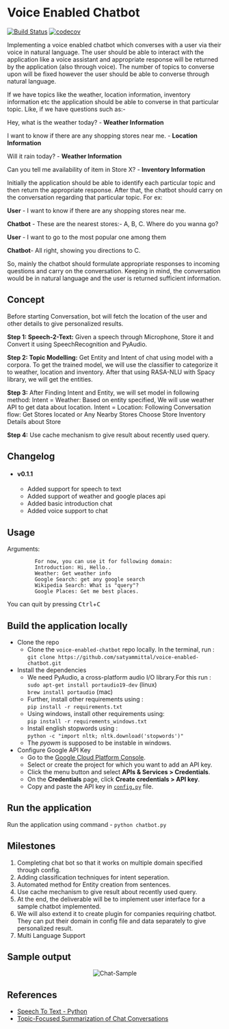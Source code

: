 # Voice Enabled Chatbot


[![Build Status](https://travis-ci.org/scalability4all/voice-enabled-chatbot.svg?branch=master)](https://travis-ci.org/scalability4all/voice-enabled-chatbot) [![codecov](https://codecov.io/gh/scalability4all/voice-enabled-chatbot/branch/master/graph/badge.svg)](https://codecov.io/gh/scalability4all/voice-enabled-chatbot)

Implementing a voice enabled chatbot which converses with a user via their voice in natural language. The user should be able to interact with the application like a voice assistant and appropriate response will be returned by the application (also through voice). The number of topics to converse upon will be fixed however the user should be able to converse through natural language.

If we have topics like the weather, location information, inventory information etc the
application should be able to converse in that particular topic. Like, if we have questions
such as:-

Hey, what is the weather today? - **Weather Information**

I want to know if there are any shopping stores near me. - **Location Information**

Will it rain today? - **Weather Information**

Can you tell me availability of item in Store X? - **Inventory Information**

Initially the application should be able to identify each particular topic and then return the
appropriate response. After that, the chatbot should carry on the conversation regarding that
particular topic. For ex:

**User** - I want to know if there are any shopping stores near me.

**Chatbot** - These are the nearest stores:- A, B, C. Where do you wanna go?

**User** - I want to go to the most popular one among them

**Chatbot**- All right, showing you directions to C.

So, mainly the chatbot should formulate appropriate responses to incoming questions and
carry on the conversation. Keeping in mind, the conversation would be in natural language
and the user is returned sufficient information.


## Concept

Before starting Conversation, bot will fetch the location of the user and other details to give personalized results.

**Step 1: Speech-2-Text:**  Given a speech through Microphone, Store it and Convert it using SpeechRecognition and PyAudio.

**Step 2: Topic Modelling:** Get Entity and Intent of chat using model with a corpora. To get the trained model, we will use the classifier to categorize it to weather, location and inventory. After that using RASA-NLU with Spacy library, we will get the entities.

**Step 3:**  After Finding Intent and Entity, we will set model in following method:
Intent  = Weather: Based on entity specified, We will use weather API to get data about location.
Intent = Location: Following Conversation flow:
Get Stores located or Any Nearby Stores
Choose Store
Inventory Details about Store

**Step 4:** Use cache mechanism to give result about recently used query.

## Changelog
- #### v0.1.1
    - Added support for speech to text
    - Added support of weather and google places api
    - Added basic introduction chat
    - Added voice support to chat

## Usage

Arguments:
```
         For now, you can use it for following domain:
         Introduction: Hi, Hello..
         Weather: Get weather info
         Google Search: get any google search
         Wikipedia Search: What is "query"?
         Google Places: Get me best places.
```
You can quit by pressing <kbd>Ctrl</kbd>+<kbd>C</kbd>

## Build the application locally
* Clone the repo
    - Clone the ```voice-enabled-chatbot``` repo locally. In the terminal, run : <br>
    ```git clone https://github.com/satyammittal/voice-enabled-chatbot.git```
* Install the dependencies
    - We need PyAudio, a cross-platform audio I/O library.For this run : <br>
    ```sudo apt-get install portaudio19-dev``` (linux) <br>
    ```brew install portaudio``` (mac) <br>
    - Further, install other requirements using : <br>
    ```pip install -r requirements.txt``` <br>
    - Using windows, install other requirements using: <br>
    ```pip install -r requirements_windows.txt```<br>
    - Install english stopwords using : <br>
    ```python -c "import nltk; nltk.download('stopwords')"``` <br>
    - The *pyowm* is supposed to be instable in windows. <br>
* Configure Google API Key
    - Go to the [Google Cloud Platform Console](https://cloud.google.com/console/google/maps-apis/overview).
    - Select or create the project for which you want to add an API key.
    - Click the menu button and select __APIs & Services > Credentials__.
    - On the __Credentials__ page, click __Create credentials > API key__.
    - Copy and paste the API key in [`config.py`](/config.py) file.
    
## Run the application 
Run the application using command - ```python chatbot.py```

## Milestones

1. Completing chat bot so that it works on multiple domain specified through config.
2. Adding classification techniques for intent seperation.
3. Automated method for Entity creation from sentences.
4. Use cache mechanism to give result about recently used query.
5. At the end, the deliverable will be to implement user interface for a sample chatbot implemented.
6. We will also extend it to create plugin for companies requiring chatbot. They can put their domain in config file and data separately to give personalized result.
7. Multi Language Support

## Sample output

<p align="center">
  <img src="https://i.imgur.com/SPCAW5q.gif" alt="Chat-Sample">
</p>

## References
* [Speech To Text - Python](https://medium.com/@rahulvaish/speech-to-text-python-77b510f06de)
* [Topic-Focused Summarization of Chat Conversations](https://link.springer.com/content/pdf/10.1007%2F978-3-642-36973-5_88.pdf)
